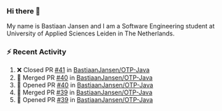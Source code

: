 ### Hi there 👋

My name is Bastiaan Jansen and I am a Software Engineering student at University of Applied Sciences Leiden in The Netherlands. 

### ⚡ Recent Activity
<!--START_SECTION:activity-->
1. ❌ Closed PR [#41](https://github.com/BastiaanJansen/OTP-Java/pull/41) in [BastiaanJansen/OTP-Java](https://github.com/BastiaanJansen/OTP-Java)
2. 🎉 Merged PR [#40](https://github.com/BastiaanJansen/OTP-Java/pull/40) in [BastiaanJansen/OTP-Java](https://github.com/BastiaanJansen/OTP-Java)
3. 💪 Opened PR [#40](https://github.com/BastiaanJansen/OTP-Java/pull/40) in [BastiaanJansen/OTP-Java](https://github.com/BastiaanJansen/OTP-Java)
4. 🎉 Merged PR [#39](https://github.com/BastiaanJansen/OTP-Java/pull/39) in [BastiaanJansen/OTP-Java](https://github.com/BastiaanJansen/OTP-Java)
5. 💪 Opened PR [#39](https://github.com/BastiaanJansen/OTP-Java/pull/39) in [BastiaanJansen/OTP-Java](https://github.com/BastiaanJansen/OTP-Java)
<!--END_SECTION:activity-->

<!--
**BastiaanJansen/BastiaanJansen** is a ✨ _special_ ✨ repository because its `README.md` (this file) appears on your GitHub profile.

Here are some ideas to get you started:

- 🔭 I’m currently working on ...
- 🌱 I’m currently learning ...
- 👯 I’m looking to collaborate on ...
- 🤔 I’m looking for help with ...
- 💬 Ask me about ...
- 📫 How to reach me: ...
- 😄 Pronouns: ...
- ⚡ Fun fact: ...
-->
